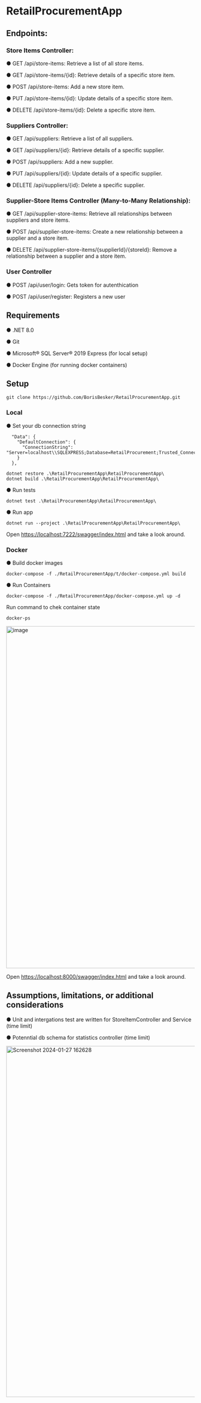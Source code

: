 # RetailProcurementApp


## Endpoints:

### Store Items Controller:

● GET /api/store-items: Retrieve a list of all store items. 

● GET /api/store-items/{id}: Retrieve details of a specific store item.

● POST /api/store-items: Add a new store item.

● PUT /api/store-items/{id}: Update details of a specific store item.

● DELETE /api/store-items/{id}: Delete a specific store item.

### Suppliers Controller:

● GET /api/suppliers: Retrieve a list of all suppliers.

● GET /api/suppliers/{id}: Retrieve details of a specific supplier.

● POST /api/suppliers: Add a new supplier.

● PUT /api/suppliers/{id}: Update details of a specific supplier.

● DELETE /api/suppliers/{id}: Delete a specific supplier.


### Supplier-Store Items Controller (Many-to-Many Relationship):

● GET /api/supplier-store-items: Retrieve all relationships between suppliers and store
items.

● POST /api/supplier-store-items: Create a new relationship between a supplier and a
store item.

● DELETE /api/supplier-store-items/{supplierId}/{storeId}: Remove a relationship between
a supplier and a store item.


### User Controller 

● POST /api/user/login: Gets token for autenthication

● POST /api/user/register: Registers a new user


## Requirements 

● .NET 8.0

●  Git 

●  Microsoft® SQL Server® 2019 Express (for local setup)

●  Docker Engine (for running docker containers)

## Setup

```
git clone https://github.com/BorisBesker/RetailProcurementApp.git
```

### Local
●  Set your db connection string 
```
  "Data": {
    "DefaultConnection": {
      "ConnectionString": "Server=localhost\\SQLEXPRESS;Database=RetailProcurement;Trusted_Connection=True;TrustServerCertificate=True"
    }
  },
```
```
dotnet restore .\RetailProcurementApp\RetailProcurementApp\
dotnet build .\RetailProcurementApp\RetailProcurementApp\
```

●  Run tests
```
dotnet test .\RetailProcurementApp\RetailProcurementApp\
```

●  Run app
```
dotnet run --project .\RetailProcurementApp\RetailProcurementApp\
```

Open [https://localhost:7222/swagger/index.html](https://localhost:7222/swagger/index.html) and take a look around.


### Docker
●  Build docker images 

```
docker-compose -f ./RetailProcurementApp/t/docker-compose.yml build
```

●  Run Containers 

```
docker-compose -f ./RetailProcurementApp/docker-compose.yml up -d
```

Run command to chek container state

```
docker-ps
```

<img width="911" alt="image" src="https://github.com/BorisBesker/RetailProcurementApp/assets/26566198/106caa2a-b549-42f6-9f3b-0ab86746d0e4">


Open [https://localhost:8000/swagger/index.html](http://localhost:8080/swagger/index.html) and take a look around.

## Assumptions, limitations, or additional considerations

●  Unit and intergations test are written for StoreItemController and Service (time limit)

●  Potenntial db schema for statistics controller (time limit)

<img width="935" alt="Screenshot 2024-01-27 162628" src="https://github.com/BorisBesker/RetailProcurementApp/assets/26566198/f74c08e2-6182-47c1-966a-7fc5f1994d4e">



